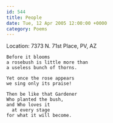 ```yaml
---
id: 544
title: People
date: Tue, 12 Apr 2005 12:00:00 +0000
category: Poems
---
```


Location: 7373 N. 71st Place, PV, AZ

    Before it blooms  
    a rosebush is little more than  
    a useless bunch of thorns.

    Yet once the rose appears  
    we sing only its praise!

    Then be like that Gardener  
    Who planted the bush,  
    and Who loves it  
      at every stage  
    for what it will become.


